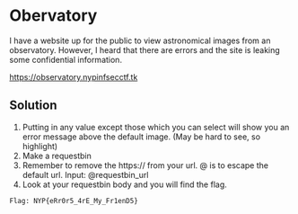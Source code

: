 # Obervatory
I have a website up for the public to view astronomical images from an observatory.
However, I heard that there are errors and the site is leaking some confidential information.

https://observatory.nypinfsecctf.tk

## Solution

1. Putting in any value except those which you can select will show you an error message above the default image. (May be hard to see, so highlight)
2. Make a requestbin
3. Remember to remove the https:// from your url. @ is to escape the default url. Input: @requestbin_url
4. Look at your requestbin body and you will find the flag.
```
Flag: NYP{eRr0r5_4rE_My_Fr1enD5}
```
